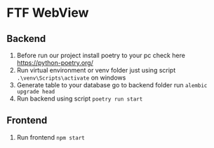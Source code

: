 # FTF WebView


## Backend

1. Before run our project install poetry to your pc check here https://python-poetry.org/
2. Run virtual environment or venv folder just using script `.\venv\Scripts\activate` on windows
3. Generate table to your database go to backend folder run  `alembic upgrade head`
4. Run backend using script `poetry run start`

## Frontend

1. Run frontend `npm start`